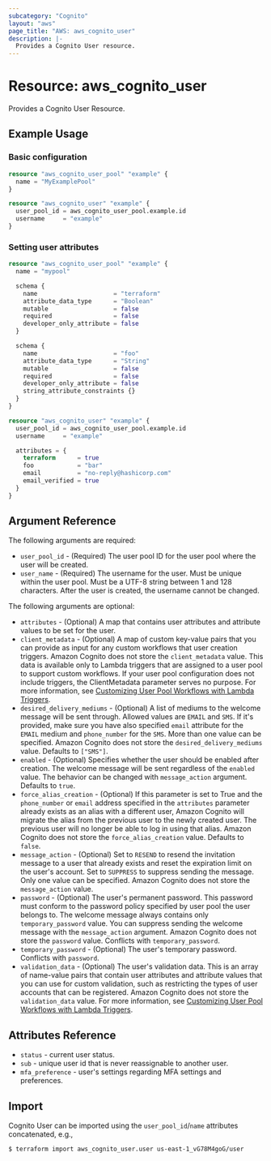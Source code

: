 ```yaml
---
subcategory: "Cognito"
layout: "aws"
page_title: "AWS: aws_cognito_user"
description: |-
  Provides a Cognito User resource.
---
```


# Resource: aws_cognito_user

Provides a Cognito User Resource.

## Example Usage

### Basic configuration

```terraform
resource "aws_cognito_user_pool" "example" {
  name = "MyExamplePool"
}

resource "aws_cognito_user" "example" {
  user_pool_id = aws_cognito_user_pool.example.id
  username     = "example"
}
```

### Setting user attributes

```terraform
resource "aws_cognito_user_pool" "example" {
  name = "mypool"

  schema {
    name                     = "terraform"
    attribute_data_type      = "Boolean"
    mutable                  = false
    required                 = false
    developer_only_attribute = false
  }

  schema {
    name                     = "foo"
    attribute_data_type      = "String"
    mutable                  = false
    required                 = false
    developer_only_attribute = false
    string_attribute_constraints {}
  }
}

resource "aws_cognito_user" "example" {
  user_pool_id = aws_cognito_user_pool.example.id
  username     = "example"

  attributes = {
    terraform      = true
    foo            = "bar"
    email          = "no-reply@hashicorp.com"
    email_verified = true
  }
}
```

## Argument Reference

The following arguments are required:

* `user_pool_id` - (Required) The user pool ID for the user pool where the user will be created.
* `user_name` - (Required) The username for the user. Must be unique within the user pool. Must be a UTF-8 string between 1 and 128 characters. After the user is created, the username cannot be changed.

The following arguments are optional:

* `attributes` - (Optional) A map that contains user attributes and attribute values to be set for the user.
* `client_metadata` - (Optional) A map of custom key-value pairs that you can provide as input for any custom workflows that user creation triggers. Amazon Cognito does not store the `client_metadata` value. This data is available only to Lambda triggers that are assigned to a user pool to support custom workflows. If your user pool configuration does not include triggers, the ClientMetadata parameter serves no purpose. For more information, see [Customizing User Pool Workflows with Lambda Triggers](https://docs.aws.amazon.com/cognito/latest/developerguide/cognito-user-identity-pools-working-with-aws-lambda-triggers.html).
* `desired_delivery_mediums` - (Optional) A list of mediums to the welcome message will be sent through. Allowed values are `EMAIL` and `SMS`. If it's provided, make sure you have also specified `email` attribute for the `EMAIL` medium and `phone_number` for the `SMS`. More than one value can be specified. Amazon Cognito does not store the `desired_delivery_mediums` value. Defaults to `["SMS"]`.
* `enabled` - (Optional) Specifies whether the user should be enabled after creation. The welcome message will be sent regardless of the `enabled` value. The behavior can be changed with `message_action` argument. Defaults to `true`.
* `force_alias_creation` - (Optional) If this parameter is set to True and the `phone_number` or `email` address specified in the `attributes` parameter already exists as an alias with a different user, Amazon Cognito will migrate the alias from the previous user to the newly created user. The previous user will no longer be able to log in using that alias. Amazon Cognito does not store the `force_alias_creation` value. Defaults to `false`.
* `message_action` - (Optional) Set to `RESEND` to resend the invitation message to a user that already exists and reset the expiration limit on the user's account. Set to `SUPPRESS` to suppress sending the message. Only one value can be specified. Amazon Cognito does not store the `message_action` value.
* `password` - (Optional) The user's permanent password. This password must conform to the password policy specified by user pool the user belongs to. The welcome message always contains only `temporary_password` value. You can suppress sending the welcome message with the `message_action` argument. Amazon Cognito does not store the `password` value. Conflicts with `temporary_password`.
* `temporary_password` - (Optional) The user's temporary password. Conflicts with `password`.
* `validation_data` - (Optional) The user's validation data. This is an array of name-value pairs that contain user attributes and attribute values that you can use for custom validation, such as restricting the types of user accounts that can be registered. Amazon Cognito does not store the `validation_data` value. For more information, see [Customizing User Pool Workflows with Lambda Triggers](https://docs.aws.amazon.com/cognito/latest/developerguide/cognito-user-identity-pools-working-with-aws-lambda-triggers.html).

## Attributes Reference

* `status` - current user status.
* `sub` - unique user id that is never reassignable to another user.
* `mfa_preference` - user's settings regarding MFA settings and preferences.

## Import

Cognito User can be imported using the `user_pool_id`/`name` attributes concatenated, e.g.,

```
$ terraform import aws_cognito_user.user us-east-1_vG78M4goG/user
```
